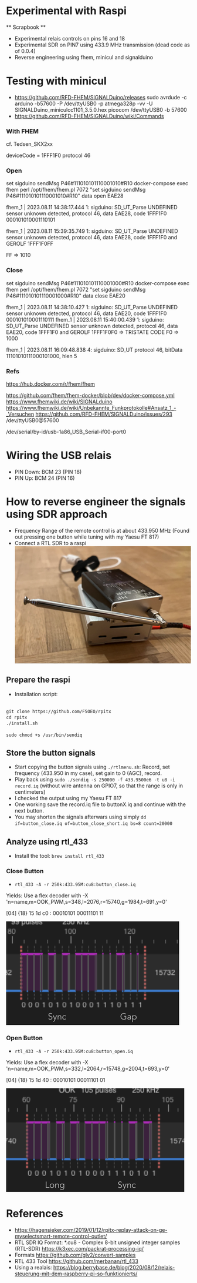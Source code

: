 # Experimental with Raspi 

** Scrapbook **

- Experimental relais controls on pins 16 and 18
- Experimental SDR on PIN7 using 433.9 MHz transmission (dead code as of 0.0.4)
- Reverse engineering using fhem, minicul and signalduino


# Testing with minicul
- https://github.com/RFD-FHEM/SIGNALDuino/releases
sudo avrdude -c arduino -b57600 -P /dev/ttyUSB0 -p atmega328p -vv -U SIGNALDuino_miniculcc1101_3.5.0.hex
picocom /dev/ttyUSB0 -b 57600
- https://github.com/RFD-FHEM/SIGNALDuino/wiki/Commands


### With FHEM


cf. Tedsen_SKX2xx


deviceCode = 1FFF1F0
protocol 46


### Open
set sigduino sendMsg P46#111010101110001010#R10
docker-compose exec fhem perl /opt/fhem/fhem.pl 7072 "set sigduino sendMsg P46#111010101110001010#R10"
data open EAE28

fhem_1  | 2023.08.11 14:38:17.444 1: sigduino: SD_UT_Parse UNDEFINED sensor unknown detected, protocol 46, data EAE28, code 1FFF1F0
000101010001110101

fhem_1  | 2023.08.11 15:39:35.749 1: sigduino: SD_UT_Parse UNDEFINED sensor unknown detected, protocol 46, data EAE28, code 1FFF1F0 and GEROLF 1FFF1F0FF

FF => 1010 

### Close
set sigduino sendMsg P46#111010101110001000#R10
docker-compose exec fhem perl /opt/fhem/fhem.pl 7072 "set sigduino sendMsg P46#111010101110001000#R10"
data close EAE20

fhem_1  | 2023.08.11 14:38:10.427 1: sigduino: SD_UT_Parse UNDEFINED sensor unknown detected, protocol 46, data EAE20, code 1FFF1F0
000101010001110111
fhem_1  | 2023.08.11 15:40:00.439 1: sigduino: SD_UT_Parse UNDEFINED sensor unknown detected, protocol 46, data EAE20, code 1FFF1F0 and GEROLF 1FFF1F0F0
=> TRISTATE CODE
F0 =>  1000


fhem_1  | 2023.08.11 16:09:48.838 4: sigduino: SD_UT protocol 46, bitData 11101010111000101000, hlen 5

### Refs

https://hub.docker.com/r/fhem/fhem

https://github.com/fhem/fhem-docker/blob/dev/docker-compose.yml
https://www.fhemwiki.de/wiki/SIGNALduino
https://www.fhemwiki.de/wiki/Unbekannte_Funkprotokolle#Ansatz_1_-_Versuchen
https://github.com/RFD-FHEM/SIGNALDuino/issues/293
/dev/ttyUSB0@57600

/dev/serial/by-id/usb-1a86_USB_Serial-if00-port0


# Wiring the USB relais
+ PIN Down: BCM 23 (PIN 18)
+ PIN Up: BCM 24 (PIN 16)


# How to reverse engineer the signals using SDR approach

+ Frequency Range of the remote control is at about 433.950 MHz (Found out pressing one button while tuning with my Yaesu FT 817)
+ Connect a RTL SDR to a raspi
![Raspi with RTL SDR](../img//raspi_rtl.png)

## Prepare the raspi
+ Installation script: 

```

git clone https://github.com/F5OEO/rpitx
cd rpitx
./install.sh

sudo chmod +s /usr/bin/sendiq

```

## Store the button signals
+ Start copying the button signals using `./rtlmenu.sh`: Record, set frequency (433.950 in my case), set gain to 0 (AGC), record.
+ Play back using `sudo ./sendiq -s 250000 -f 433.9500e6 -t u8 -i record.iq` (without wire antenna on GPIO7, so that the range is only in centimeters)
+ I checked the output using my Yaesu FT 817
+ One working save the record.iq file to buttonX.iq and continue with the next button.
+ You may shorten the signals afterwars using simply `dd if=button_close.iq of=button_close_short.iq bs=8 count=20000`

## Analyze using rtl_433
+ Install the tool: `brew install rtl_433`

### Close Button
+ `rtl_433 -A -r 250k:433.95M:cu8:button_close.iq`

Yields: Use a flex decoder with -X 'n=name,m=OOK_PWM,s=348,l=2076,r=15740,g=1984,t=691,y=0'

  [04] {18} 15 1d c0  : 00010101 00011101 11

![Close Button Pulse](../img/pulse_close.png)

### Open Button
+ `rtl_433 -A -r 250k:433.95M:cu8:button_open.iq`

Yields: Use a flex decoder with -X 'n=name,m=OOK_PWM,s=332,l=2064,r=15748,g=2004,t=693,y=0'

  [04] {18} 15 1d 40  : 00010101 00011101 01

![Open Button Pulse](../img/pulse_open.png)





# References
- https://hagensieker.com/2019/01/12/rpitx-replay-attack-on-ge-myselectsmart-remote-control-outlet/
- RTL SDR IQ Format: *.cu8 - Complex 8-bit unsigned integer samples (RTL-SDR) https://k3xec.com/packrat-processing-iq/
- Formats https://github.com/glv2/convert-samples
- RTL 433 Tool https://github.com/merbanan/rtl_433
- Using a realais: https://blog.berrybase.de/blog/2020/08/12/relais-steuerung-mit-dem-raspberry-pi-so-funktionierts/
